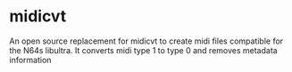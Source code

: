 # midicvt
An open source replacement for midicvt to create midi files compatible for the N64s libultra. It converts midi type 1 to type 0 and removes metadata information
